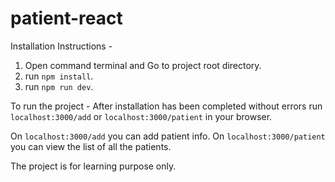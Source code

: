 # patient-react



Installation Instructions - 
1. Open command terminal and Go to project root directory.
2. run `npm install`.
3. run `npm run dev`.


To run the project - 
After installation has been completed without errors run `localhost:3000/add` or `localhost:3000/patient` in your browser.

On `localhost:3000/add` you can add patient info.
On `localhost:3000/patient` you can view the list of all the patients.

The project is for learning purpose only.
